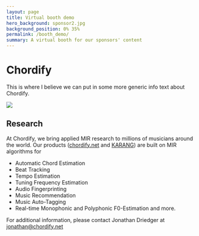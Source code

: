 ```yaml
---
layout: page
title: Virtual booth demo
hero_background: sponsor2.jpg
background_position: 0% 35% 
permalink: /booth_demo/
summary: A virtual booth for our sponsors' content
---
```


# Chordify

This is where I believe we can put in some more generic info text about Chordify.

![](https://cdn.dribbble.com/users/24775/screenshots/3734542/chordify.png)

## Research
At Chordify, we bring applied MIR research to millions of musicians around the world. Our products ([chordify.net](https://chordify.net/) and [KARANG](https://karang.app/)) are built on MIR algorithms for
- Automatic Chord Estimation
- Beat Tracking
- Tempo Estimation
- Tuning Frequency Estimation
- Audio Fingerprinting
- Music Recommendation
- Music Auto-Tagging
- Real-time Monophonic and Polyphonic F0-Estimation
and more.


For additional information, please contact Jonathan Driedger at [jonathan@chordify.net](mailto:jonathan@chordify.net)
